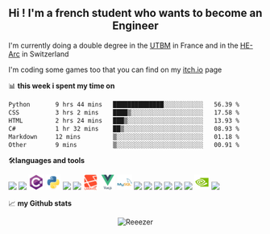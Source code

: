 <h2 align="center">Hi ! I'm a french student who wants to become an Engineer</h2>
  
I'm currently doing a double degree in the <a href="https://www.utbm.fr">UTBM</a> in France and in the <a href="https://www.he-arc.ch">HE-Arc</a> in Switzerland

I'm coding some games too that you can find on my <a href="https://reezer01.itch.io">itch.io</a> page

📊 **this week i spent my time on**
<!--START_SECTION:waka-->

```text
Python       9 hrs 44 mins   ██████████████░░░░░░░░░░░   56.39 %
CSS          3 hrs 2 mins    ████▒░░░░░░░░░░░░░░░░░░░░   17.58 %
HTML         2 hrs 24 mins   ███▒░░░░░░░░░░░░░░░░░░░░░   13.93 %
C#           1 hr 32 mins    ██▒░░░░░░░░░░░░░░░░░░░░░░   08.93 %
Markdown     12 mins         ▒░░░░░░░░░░░░░░░░░░░░░░░░   01.18 %
Other        9 mins          ▒░░░░░░░░░░░░░░░░░░░░░░░░   00.91 %
```

<!--END_SECTION:waka-->

🛠️**languages and tools** 

<code><img height="30" src="https://raw.githubusercontent.com/jmnote/z-icons/master/svg/java.svg"></code>
<code><img height="30" src="https://raw.githubusercontent.com/jmnote/z-icons/master/svg/cpp.svg"></code>
<code><img height="30" src="https://raw.githubusercontent.com/devicons/devicon/master/icons/csharp/csharp-original.svg"></code>
<code><img height="30" src="https://raw.githubusercontent.com/devicons/devicon/master/icons/python/python-original.svg"></code>
<code><img height="30" src="https://www.vectorlogo.zone/logos/kotlinlang/kotlinlang-icon.svg"></code>
<code><img height="30" src="https://upload.wikimedia.org/wikipedia/commons/9/99/Unofficial_JavaScript_logo_2.svg"></code>
<code><img height="30" src="https://raw.githubusercontent.com/devicons/devicon/master/icons/laravel/laravel-plain-wordmark.svg"></code>
<code><img height="30" src="https://raw.githubusercontent.com/devicons/devicon/master/icons/vuejs/vuejs-original-wordmark.svg"></code>
<code><img height="30" src="https://raw.githubusercontent.com/devicons/devicon/master/icons/mysql/mysql-original-wordmark.svg"></code>
<code><img height="30" src="https://upload.wikimedia.org/wikipedia/commons/0/0b/Qt_logo_2016.svg"></code>
<code><img height="30" src="https://www.vectorlogo.zone/logos/springio/springio-icon.svg"></code>
<code><img height="30" src="https://www.vectorlogo.zone/logos/gnu_bash/gnu_bash-icon.svg"></code>
<code><img height="30" src="https://www.vectorlogo.zone/logos/figma/figma-icon.svg"></code>
<code><img height="30" src="https://www.vectorlogo.zone/logos/djangoproject/djangoproject-icon.svg"></code>
<code><img height="30" src="https://www.vectorlogo.zone/logos/unity3d/unity3d-icon.svg"></code>
<code><img height="30" src="https://raw.githubusercontent.com/vscode-icons/vscode-icons/master/icons/file_type_cuda.svg"></code>
<code><img height="30" src="https://www.vectorlogo.zone/logos/tensorflow/tensorflow-icon.svg"></code>

📈 **my Github stats**
<p align="center"> <img src="https://github-readme-stats.vercel.app/api?username=Reeezer&show_icons=true&theme=gotham" alt="Reeezer" />

